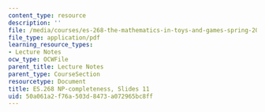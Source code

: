 ```yaml
---
content_type: resource
description: ''
file: /media/courses/es-268-the-mathematics-in-toys-and-games-spring-2010/50a061a2f76a503d8473a072965bc8ff_MITES_268S10_ses11_slides.pdf
file_type: application/pdf
learning_resource_types:
- Lecture Notes
ocw_type: OCWFile
parent_title: Lecture Notes
parent_type: CourseSection
resourcetype: Document
title: ES.268 NP-completeness, Slides 11
uid: 50a061a2-f76a-503d-8473-a072965bc8ff
---
```

